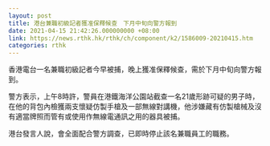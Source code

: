 ```yaml
---
layout: post
title: 港台兼職初級記者獲准保釋候查　下月中旬向警方報到
date: 2021-04-15 21:42:26.000000000 +08:00
link: https://news.rthk.hk/rthk/ch/component/k2/1586009-20210415.htm
categories: rthk
---
```


香港電台一名兼職初級記者今早被捕，晚上獲准保釋候查，需於下月中旬向警方報到。

警方表示，上午8時許，警員在港鐵海洋公園站截查一名21歲形跡可疑的男子時，在他的背包內檢獲兩支懷疑仿製手槍及一部無線對講機，他涉嫌藏有仿製槍械及沒有適當牌照而管有或使用作無線電通訊之用的器具被捕。

港台發言人說，會全面配合警方調查，已即時停止該名兼職員工的職務。
